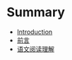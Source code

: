 # Summary

* [Introduction](README.md)
* [前言](zhong-xue-sheng-zhi-shi-dian-tu-pu.md)
* [语文阅读理解](语文阅读理解.md)

